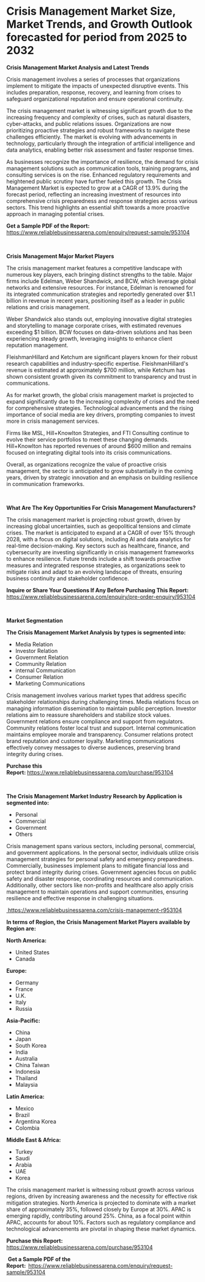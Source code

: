 <p><h1>Crisis Management Market Size, Market Trends, and Growth Outlook forecasted for period from 2025 to 2032</h1></p><p><strong>Crisis Management Market Analysis and Latest Trends</strong></p>
<p><p>Crisis management involves a series of processes that organizations implement to mitigate the impacts of unexpected disruptive events. This includes preparation, response, recovery, and learning from crises to safeguard organizational reputation and ensure operational continuity. </p><p>The crisis management market is witnessing significant growth due to the increasing frequency and complexity of crises, such as natural disasters, cyber-attacks, and public relations issues. Organizations are now prioritizing proactive strategies and robust frameworks to navigate these challenges efficiently. The market is evolving with advancements in technology, particularly through the integration of artificial intelligence and data analytics, enabling better risk assessment and faster response times.</p><p>As businesses recognize the importance of resilience, the demand for crisis management solutions such as communication tools, training programs, and consulting services is on the rise. Enhanced regulatory requirements and heightened public scrutiny have further fueled this growth. The Crisis Management Market is expected to grow at a CAGR of 13.9% during the forecast period, reflecting an increasing investment of resources into comprehensive crisis preparedness and response strategies across various sectors. This trend highlights an essential shift towards a more proactive approach in managing potential crises.</p></p>
<p><strong>Get a Sample PDF of the Report:&nbsp;</strong> <a href="https://www.reliablebusinessarena.com/enquiry/request-sample/953104?utm_campaign=2748&utm_medium=2&utm_source=Github&utm_content=ia&utm_term=17042025&utm_id=crisis-management">https://www.reliablebusinessarena.com/enquiry/request-sample/953104</a></p>
<p>&nbsp;</p>
<p><strong>Crisis Management Major Market Players</strong></p>
<p><p>The crisis management market features a competitive landscape with numerous key players, each bringing distinct strengths to the table. Major firms include Edelman, Weber Shandwick, and BCW, which leverage global networks and extensive resources. For instance, Edelman is renowned for its integrated communication strategies and reportedly generated over $1.1 billion in revenue in recent years, positioning itself as a leader in public relations and crisis management.</p><p>Weber Shandwick also stands out, employing innovative digital strategies and storytelling to manage corporate crises, with estimated revenues exceeding $1 billion. BCW focuses on data-driven solutions and has been experiencing steady growth, leveraging insights to enhance client reputation management.</p><p>FleishmanHillard and Ketchum are significant players known for their robust research capabilities and industry-specific expertise. FleishmanHillard's revenue is estimated at approximately $700 million, while Ketchum has shown consistent growth given its commitment to transparency and trust in communications.</p><p>As for market growth, the global crisis management market is projected to expand significantly due to the increasing complexity of crises and the need for comprehensive strategies. Technological advancements and the rising importance of social media are key drivers, prompting companies to invest more in crisis management services.</p><p>Firms like MSL, Hill+Knowlton Strategies, and FTI Consulting continue to evolve their service portfolios to meet these changing demands. Hill+Knowlton has reported revenues of around $600 million and remains focused on integrating digital tools into its crisis communications.</p><p>Overall, as organizations recognize the value of proactive crisis management, the sector is anticipated to grow substantially in the coming years, driven by strategic innovation and an emphasis on building resilience in communication frameworks.</p></p>
<p>&nbsp;</p>
<p><strong>What Are The Key Opportunities For Crisis Management Manufacturers?</strong></p>
<p><p>The crisis management market is projecting robust growth, driven by increasing global uncertainties, such as geopolitical tensions and climate crises. The market is anticipated to expand at a CAGR of over 15% through 2028, with a focus on digital solutions, including AI and data analytics for real-time decision-making. Key sectors such as healthcare, finance, and cybersecurity are investing significantly in crisis management frameworks to enhance resilience. Future trends include a shift towards proactive measures and integrated response strategies, as organizations seek to mitigate risks and adapt to an evolving landscape of threats, ensuring business continuity and stakeholder confidence.</p></p>
<p><strong>Inquire or Share Your Questions If Any Before Purchasing This Report:</strong> <a href="https://www.reliablebusinessarena.com/enquiry/pre-order-enquiry/953104?utm_campaign=2748&utm_medium=2&utm_source=Github&utm_content=ia&utm_term=17042025&utm_id=crisis-management">https://www.reliablebusinessarena.com/enquiry/pre-order-enquiry/953104</a></p>
<p>&nbsp;</p>
<p><strong>Market Segmentation</strong></p>
<p><strong>The Crisis Management Market Analysis by types is segmented into:</strong></p>
<p><ul><li>Media Relation</li><li>Investor Relation</li><li>Government Relation</li><li>Community Relation</li><li>internal Communication</li><li>Consumer Relation</li><li>Marketing Communications</li></ul></p>
<p><p>Crisis management involves various market types that address specific stakeholder relationships during challenging times. Media relations focus on managing information dissemination to maintain public perception. Investor relations aim to reassure shareholders and stabilize stock values. Government relations ensure compliance and support from regulators. Community relations foster local trust and support. Internal communication maintains employee morale and transparency. Consumer relations protect brand reputation and customer loyalty. Marketing communications effectively convey messages to diverse audiences, preserving brand integrity during crises.</p></p>
<p><strong>Purchase this Report:&nbsp;</strong><a href="https://www.reliablebusinessarena.com/purchase/953104?utm_campaign=2748&utm_medium=2&utm_source=Github&utm_content=ia&utm_term=17042025&utm_id=crisis-management">https://www.reliablebusinessarena.com/purchase/953104</a></p>
<p>&nbsp;</p>
<p><strong>The Crisis Management Market Industry Research by Application is segmented into:</strong></p>
<p><ul><li>Personal</li><li>Commercial</li><li>Government</li><li>Others</li></ul></p>
<p><p>Crisis management spans various sectors, including personal, commercial, and government applications. In the personal sector, individuals utilize crisis management strategies for personal safety and emergency preparedness. Commercially, businesses implement plans to mitigate financial loss and protect brand integrity during crises. Government agencies focus on public safety and disaster response, coordinating resources and communication. Additionally, other sectors like non-profits and healthcare also apply crisis management to maintain operations and support communities, ensuring resilience and effective response in challenging situations.</p></p>
<p><a href="https://www.reliablebusinessarena.com/crisis-management-r953104?utm_campaign=2748&utm_medium=2&utm_source=Github&utm_content=ia&utm_term=17042025&utm_id=crisis-management">&nbsp;https://www.reliablebusinessarena.com/crisis-management-r953104</a></p>
<p><strong>In terms of Region, the Crisis Management Market Players available by Region are:</strong></p>
<p>
    <p> <strong> North America: </strong>
        <ul>
            <li>United States</li>
            <li>Canada</li>
        </ul>
        </p> 
    <p> <strong> Europe: </strong>
        <ul>
            <li>Germany</li>
            <li>France</li>
            <li>U.K.</li>
            <li>Italy</li>
            <li>Russia</li>
        </ul>
        </p> 
    <p> <strong> Asia-Pacific: </strong>
        <ul>
            <li>China</li>
            <li>Japan</li>
            <li>South Korea</li>
            <li>India</li>
            <li>Australia</li>
            <li>China Taiwan</li>
            <li>Indonesia</li>
            <li>Thailand</li>
            <li>Malaysia</li>
        </ul>
        </p> 
    <p> <strong> Latin America: </strong>
        <ul>
            <li>Mexico</li>
            <li>Brazil</li>
            <li>Argentina Korea</li>
            <li>Colombia</li>
        </ul>
        </p> 
    <p> <strong> Middle East & Africa: </strong>
        <ul>
            <li>Turkey</li>
            <li>Saudi</li>
            <li>Arabia</li>
            <li>UAE</li>
            <li>Korea</li>
        </ul>
    </p>
    </p>
<p><p>The crisis management market is witnessing robust growth across various regions, driven by increasing awareness and the necessity for effective risk mitigation strategies. North America is projected to dominate with a market share of approximately 35%, followed closely by Europe at 30%. APAC is emerging rapidly, contributing around 25%. China, as a focal point within APAC, accounts for about 10%. Factors such as regulatory compliance and technological advancements are pivotal in shaping these market dynamics.</p></p>
<p><strong>Purchase this Report: </strong><a href="https://www.reliablebusinessarena.com/purchase/953104?utm_campaign=2748&utm_medium=2&utm_source=Github&utm_content=ia&utm_term=17042025&utm_id=crisis-management">https://www.reliablebusinessarena.com/purchase/953104</a></p>
<p>&nbsp;<strong>Get a Sample PDF of the Report:&nbsp;&nbsp;</strong><a href="https://www.reliablebusinessarena.com/enquiry/request-sample/953104?utm_campaign=2748&utm_medium=2&utm_source=Github&utm_content=ia&utm_term=17042025&utm_id=crisis-management">https://www.reliablebusinessarena.com/enquiry/request-sample/953104</a></p>
<p><strong></strong></p>
<p><p></p><p></p><p></p></p>